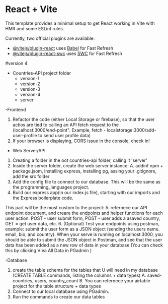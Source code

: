 # React + Vite

This template provides a minimal setup to get React working in Vite with HMR and some ESLint rules.

Currently, two official plugins are available:

- [@vitejs/plugin-react](https://github.com/vitejs/vite-plugin-react/blob/main/packages/plugin-react/README.md) uses [Babel](https://babeljs.io/) for Fast Refresh
- [@vitejs/plugin-react-swc](https://github.com/vitejs/vite-plugin-react-swc) uses [SWC](https://swc.rs/) for Fast Refresh


#version 4

- Countries-API project folder 
    - version-1
    - version-2
    - version-3
    - version-4
    - server

-Frontend
1. Refactor the code (either Local Storage or firebase), so that the user actios are tied to calling an API fetch request to the (localhost:3000/end-point". Example, fetch - localstorage:3000/add-user-profile to send user profile data)
2. If your browser is displaying, CORS issue in the console, check in! 

- Web Server/API
1. Creating a folder in the oot countries-api folder, calling it 'server'
2. Inside the server folder, create the web server instance: 
    A. addinf npm + package.jsom, installing express, installing pg, assing your .gitignore, add the src folder
3. Add the config file to connect to our database. This will be the same as the programming_languages project. 
4. Build our express app(in our index.js file), starting with our imports and the Express boilerplate code. 

This part will be the most custom to the project:
5. refernece our API endpoint document, and creare the endpoints and helper functions for each user action. POST - user submit form, POST - user adds a asaved country, GET = get user data, etc. 
6. (Optional) Test your endpoints using postman, example: submit the user form as a JSON object (sending the users name. email, bio, and country). When your serve is running on localhost:3000, you should be able to submit the JSON object in Postman, and see that the user data has been added as a new row of data in your database (You can check this by clicking Viea All Data in PGadmin )

-Database
1. create the table schema for the tables that U will need in my database (CREATE TABLE commands, listing the columns + data types) 
        A. saved-countries, users, country_count
        B. You can refernece your airtable project for the table structure + data types
2. Connect to our local database using PGadmin. 
3. Run the commands to create our data tables